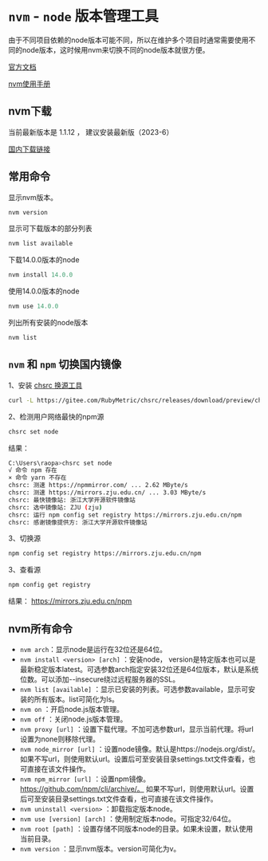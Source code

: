 # `nvm` - `node` 版本管理工具

由于不同项目依赖的node版本可能不同，所以在维护多个项目时通常需要使用不同的node版本，这时候用nvm来切换不同的node版本就很方便。

 <a href="https://github.com/nvm-sh/nvm/blob/master/README.md" target="_blank">官方文档</a>

 <a href="https://nvm.uihtm.com/" target="_blank">nvm使用手册</a>



## nvm下载

当前最新版本是 1.1.12 ， 建议安装最新版（2023-6）

[国内下载链接](https://nvm.uihtm.com/)


## 常用命令

显示nvm版本。
```js
nvm version
```

显示可下载版本的部分列表
```js
nvm list available 
```

下载14.0.0版本的node
```js
nvm install 14.0.0
```

使用14.0.0版本的node
```js
nvm use 14.0.0 
```

列出所有安装的node版本
```js
nvm list
```




## `nvm` 和 `npm` 切换国内镜像

1、安装 [chsrc 换源工具](https://gitee.com/RubyMetric/chsrc)

```bash
curl -L https://gitee.com/RubyMetric/chsrc/releases/download/preview/chsrc-x64-windows.exe -o chsrc.exe
```

2、检测用户网络最快的npm源

``` bash
chsrc set node
```

结果：
```bash {8}
C:\Users\raopa>chsrc set node
√ 命令 npm 存在
× 命令 yarn 不存在
chsrc: 测速 https://npmmirror.com/ ... 2.62 MByte/s
chsrc: 测速 https://mirrors.zju.edu.cn/ ... 3.03 MByte/s
chsrc: 最快镜像站: 浙江大学开源软件镜像站
chsrc: 选中镜像站: ZJU (zju)
chsrc: 运行 npm config set registry https://mirrors.zju.edu.cn/npm
chsrc: 感谢镜像提供方: 浙江大学开源软件镜像站
```

3、切换源

``` bash
npm config set registry https://mirrors.zju.edu.cn/npm
```

3、查看源

``` bash
npm config get registry
```
结果：
https://mirrors.zju.edu.cn/npm

## nvm所有命令

- `nvm arch`：显示node是运行在32位还是64位。
- `nvm install <version> [arch]` ：安装node， version是特定版本也可以是最新稳定版本latest。可选参数arch指定安装32位还是64位版本，默认是系统位数。可以添加--insecure绕过远程服务器的SSL。
- `nvm list [available]` ：显示已安装的列表。可选参数available，显示可安装的所有版本。list可简化为ls。
- `nvm on` ：开启node.js版本管理。
- `nvm off` ：关闭node.js版本管理。
- `nvm proxy [url]` ：设置下载代理。不加可选参数url，显示当前代理。将url设置为none则移除代理。
- `nvm node_mirror [url]` ：设置node镜像。默认是https://nodejs.org/dist/。 如果不写url，则使用默认url。设置后可至安装目录settings.txt文件查看，也可直接在该文件操作。
- `nvm npm_mirror [url]` ：设置npm镜像。https://github.com/npm/cli/archive/。 如果不写url，则使用默认url。设置后可至安装目录settings.txt文件查看，也可直接在该文件操作。
- `nvm uninstall <version>` ：卸载指定版本node。
- `nvm use [version] [arch]` ：使用制定版本node。可指定32/64位。
- `nvm root [path]` ：设置存储不同版本node的目录。如果未设置，默认使用当前目录。
- `nvm version` ：显示nvm版本。version可简化为v。
